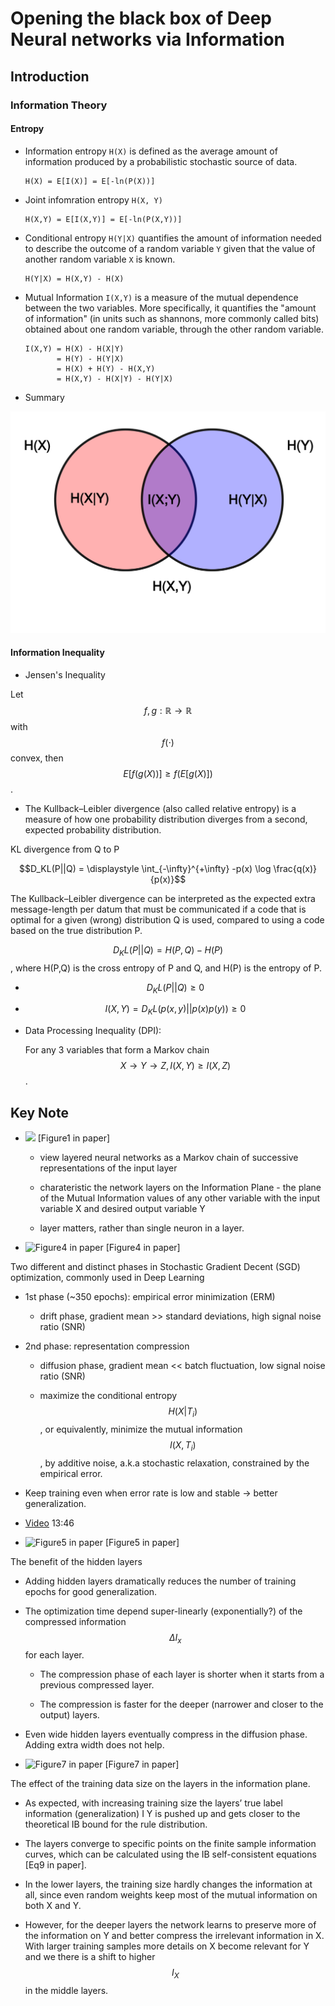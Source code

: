 # Opening the black box of Deep Neural networks via Information

## Introduction

### Information Theory

#### Entropy

- Information entropy `H(X)` is defined as the average amount of information produced by a probabilistic stochastic source of data.

  ```
  H(X) = E[I(X)] = E[-ln(P(X))]
  ```
  
- Joint infomration entropy `H(X, Y)`

  ```
  H(X,Y) = E[I(X,Y)] = E[-ln(P(X,Y))]
  ```

- Conditional entropy `H(Y|X)` quantifies the amount of information needed to describe the outcome of a random variable `Y` given that the value of another random variable `X` is known.

  ```
  H(Y|X) = H(X,Y) - H(X)
  ```

- Mutual Information `I(X,Y)` is a measure of the mutual dependence between the two variables. More specifically, it quantifies the "amount of information" (in units such as shannons, more commonly called bits) obtained about one random variable, through the other random variable.

  ```
  I(X,Y) = H(X) - H(X|Y)
         = H(Y) - H(Y|X)
         = H(X) + H(Y) - H(X,Y)
         = H(X,Y) - H(X|Y) - H(Y|X)
  ```

- Summary

![](2017.04.29.information.bottleneck/mutual-information-relative-entropy-relation-diagram.svg)

#### Information Inequality

- Jensen's Inequality

Let $$f,g:\mathbb{R} \to \mathbb{R}$$ with $$f(\cdot)$$ convex, then $$E[f(g(X))] \ge f (E[g(X)])$$.

- The Kullback–Leibler divergence (also called relative entropy) is a measure of how one probability distribution diverges from a second, expected probability distribution.

KL divergence from Q to P

$$D_KL(P||Q) = \displaystyle \int_{-\infty}^{+\infty} -p(x) \log \frac{q(x)}{p(x)}$$

The Kullback–Leibler divergence can be interpreted as the expected extra message-length per datum that must be communicated if a code that is optimal for a given (wrong) distribution Q is used, compared to using a code based on the true distribution P.

$$D_KL(P||Q) = H(P,Q) - H(P)$$, where H(P,Q) is the cross entropy of P and Q, and H(P) is the entropy of P.

- $$D_KL(P||Q) \ge 0$$ 

- $$I(X,Y) = D_KL(p(x,y)||p(x)p(y)) \ge 0$$

- Data Processing Inequality (DPI):

  For any 3 variables that form a Markov chain $$X \rightarrow Y \rightarrow Z, I(X,Y) \ge I(X,Z)$$.

## Key Note


- ![](figure1) [Figure1 in paper]

  - view layered neural networks as a Markov chain of successive representations of the input layer
   
  - charateristic the network layers on the Information Plane - the plane of the Mutual Information values of any other variable with the input variable X and desired output variable Y
  
  - layer matters, rather than single neuron in a layer.
  
- ![Figure4 in paper](figure2) [Figure4 in paper]

Two different and distinct phases in Stochastic Gradient Decent
(SGD) optimization, commonly used in Deep Learning

  - 1st phase (~350 epochs): empirical error minimization (ERM)
  
    - drift phase, gradient mean >> standard deviations, high signal noise ratio (SNR)
   
  - 2nd phase: representation compression
  
    - diffusion phase, gradient mean << batch fluctuation, low signal noise ratio (SNR)
    
    - maximize the conditional entropy $$H(X|T_i)$$, or equivalently, minimize the mutual information $$I(X, T_i)$$, by additive noise, a.k.a stochastic relaxation, constrained by the empirical error.
    
  - Keep training even when error rate is low and stable -> better generalization.
  
  - [Video](https://www.youtube.com/watch?v=bLqJHjXihK8) 13:46

- ![Figure5 in paper](figure3) [Figure5 in paper]

The benefit of the hidden layers
  
  - Adding hidden layers dramatically reduces the number of training epochs for good generalization.
  
  - The optimization time depend super-linearly (exponentially?) of the compressed information $$\Delta I_x$$ for each layer.
  
    - The compression phase of each layer is shorter when it starts from a previous compressed layer.
  
    - The compression is faster for the deeper (narrower and closer to the output) layers.
  
  - Even wide hidden layers eventually compress in the diffusion phase. Adding extra width does not help.
    
- ![Figure7 in paper](figure4) [Figure7 in paper]

The effect of the training data size on the layers in the information plane.

  - As expected, with increasing training size the layers’ true label information (generalization) I Y is pushed up and gets closer to the theoretical IB bound for the rule distribution.
  
  - The layers converge to specific points on the finite sample information curves, which can be calculated using the IB self-consistent equations [Eq9 in paper].
  
  - In the lower layers, the training size hardly changes the information at all, since even random weights keep most of the mutual information on both X and Y. 
  
  - However, for the deeper layers the network learns to preserve more of the information on Y and better compress the irrelevant information in X. With larger training samples more details on X become relevant for Y and we there is a shift to higher $$I_X$$ in the middle layers. 
